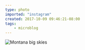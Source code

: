 ```yaml
---
type: photo
imported: "instagram"
created: 2017-10-09 09:46:21-08:00
tags:
    - microblog
---
```

![Montana big skies](/media/images/photos/2017/10/66a96e3fa15b838eb983aa888d54ab71.jpg)

